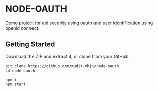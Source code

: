 # NODE-OAUTH

Demo project for api security using oauth and user identification using openid connect.

## Getting Started

Download the ZIP and extract it, or clone from your GitHub.

```bash
git clone https://github.com/mudit-mhjn/node-oauth
cd node-oauth

npm i
npm start
